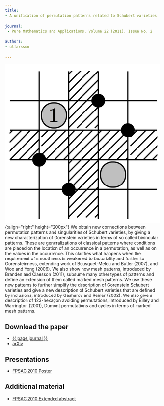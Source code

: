 ```yaml
---
title:
- A unification of permutation patterns related to Schubert varieties

journal:
 - Pure Mathematics and Applications, Volume 22 (2011), Issue No. 2 

authors: 
- ulfarsson

---
```

![Marked mesh pattern](/assets/img/unific.png){:align="right" height="200px"}
We obtain new connections between permutation patterns and singularities of
Schubert varieties, by giving a new characterization of Gorenstein varieties in
terms of so called bivincular patterns. These are generalizations of classical
patterns where conditions are placed on the location of an occurrence in a
permutation, as well as on the values in the occurrence. This clarifies what
happens when the requirement of smoothness is weakened to factoriality and
further to Gorensteinness, extending work of Bousquet-Melou and Butler (2007),
and Woo and Yong (2006). We also show how mesh patterns, introduced by Branden
and Claesson (2011), subsume many other types of patterns and define an
extension of them called marked mesh patterns. We use these new patterns to
further simplify the description of Gorenstein Schubert varieties and give a
new description of Schubert varieties that are defined by inclusions,
introduced by Gasharov and Reiner (2002). We also give a description of
123-hexagon avoiding permutations, introduced by Billey and Warrington (2001),
Dumont permutations and cycles in terms of marked mesh patterns.

## Download the paper
- [{{ page.journal }}](http://www.mat.unisi.it/newsito/puma/public_html/22_2/ulfarsson.pdf)
- [arXiv](http://arxiv.org/abs/1002.4361)

## Presentations
- [FPSAC 2010 Poster](assets/add/unific_fpsac2010_poster.pdf)

## Additional material
- [FPSAC 2010 Extended abstract](http://www.dmtcs.org/dmtcs-ojs/index.php/proceedings/article/view/dmAN0182)